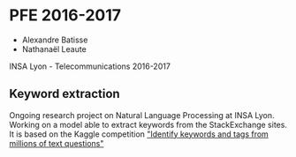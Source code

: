 # PFE 2016-2017

- Alexandre Batisse
- Nathanaël Leaute

INSA Lyon - Telecommunications 2016-2017

## Keyword extraction

Ongoing research project on Natural Language Processing at INSA Lyon.
Working on a model able to extract keywords from the StackExchange sites.
It is based on the Kaggle competition ["Identify keywords and tags from millions of text questions"](https://www.kaggle.com/c/facebook-recruiting-iii-keyword-extraction)
